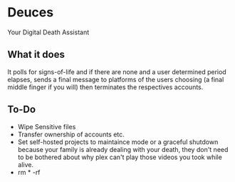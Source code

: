 # Deuces
Your Digital Death Assistant


## What it does

It polls for signs-of-life and if there are none and a user determined period elapses, sends a final message to platforms of the users choosing (a final middle finger if you will) then terminates the respectives accounts.

## To-Do
* Wipe Sensitive files
* Transfer ownership of accounts etc.
* Set self-hosted projects to maintaince mode or a graceful shutdown because your family is already dealing with your death, they don't need to be bothered about why plex can't play those videos you took while alive.
* rm * -rf
